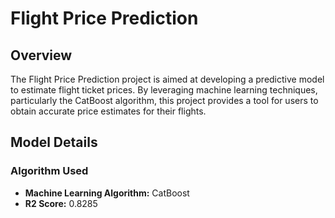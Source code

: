 # Flight Price Prediction

## Overview
The Flight Price Prediction project is aimed at developing a predictive model to estimate flight ticket prices. By leveraging machine learning techniques, particularly the CatBoost algorithm, this project provides a tool for users to obtain accurate price estimates for their flights.

## Model Details

### Algorithm Used
- **Machine Learning Algorithm:** CatBoost
- **R2 Score:** 0.8285


